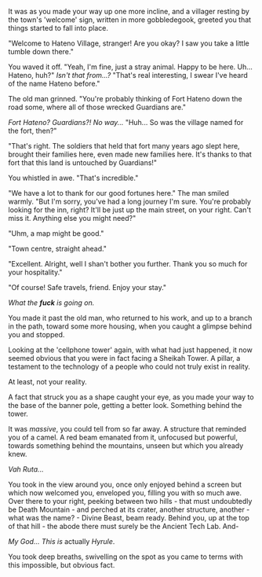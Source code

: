 It was as you made your way up one more incline, and a villager resting by the town's 'welcome' sign, written in more gobbledegook, greeted you that things started to fall into place.

"Welcome to Hateno Village, stranger! Are you okay? I saw you take a little tumble down there."

You waved it off. "Yeah, I'm fine, just a stray animal. Happy to be here. Uh... Hateno, huh?" _Isn't that from...?_ "That's real interesting, I swear I've heard of the name Hateno before."

The old man grinned. "You're probably thinking of Fort Hateno down the road some, where all of those wrecked Guardians are."

_Fort Hateno? Guardians?! No way..._ "Huh... So was the village named for the fort, then?"

"That's right. The soldiers that held that fort many years ago slept here, brought their families here, even made new families here. It's thanks to that fort that this land is untouched by Guardians!"

You whistled in awe. "That's incredible."

"We have a lot to thank for our good fortunes here." The man smiled warmly. "But I'm sorry, you've had a long journey I'm sure. You're probably looking for the inn, right? It'll be just up the main street, on your right. Can't miss it. Anything else you might need?"

"Uhm, a map might be good."

"Town centre, straight ahead."

"Excellent. Alright, well I shan't bother you further. Thank you so much for your hospitality."

"Of course! Safe travels, friend. Enjoy your stay."

_What the **fuck** is going on._

You made it past the old man, who returned to his work, and up to a branch in the path, toward some more housing, when you caught a glimpse behind you and stopped.

Looking at the 'cellphone tower' again, with what had just happened, it now seemed obvious that you were in fact facing a Sheikah Tower. A pillar, a testament to the technology of a people who could not truly exist in reality.

At least, not your reality.

A fact that struck you as a shape caught your eye, as you made your way to the base of the banner pole, getting a better look. Something behind the tower.

It was _massive_, you could tell from so far away. A structure that reminded you of a camel. A red beam emanated from it, unfocused but powerful, towards something behind the mountains, unseen but which you already knew.

_Vah Ruta..._

You took in the view around you, once only enjoyed behind a screen but which now welcomed you, enveloped you, filling you with so much awe. Over there to your right, peeking between two hills - that must undoubtedly be Death Mountain - and perched at its crater, another structure, another - what was the name? - Divine Beast, beam ready. Behind you, up at the top of that hill - the abode there must surely be the Ancient Tech Lab. And-

_My God... This is_ actually _Hyrule_.

You took deep breaths, swivelling on the spot as you came to terms with this impossible, but obvious fact. 
